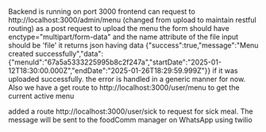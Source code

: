 Backend is running on port 3000
frontend can request to http://localhost:3000/admin/menu (changed from upload to maintain restful routing) as a post request to upload the menu
the form should have enctype="multipart/form-data"
and the name attribute of the file input should be 'file'
it returns json having data {"success":true,"message":"Menu created successfully","data":{"menuId":"67a5a5333225995b8c2f247a","startDate":"2025-01-12T18:30:00.000Z","endDate":"2025-01-26T18:29:59.999Z"}}
if it was uploaded successfully.
the error is handled in a generic manner for now.
Also we have a get route to http://localhost:3000/user/menu to get the current active menu

added a route http://localhost:3000/user/sick to request for sick meal. The message will be sent to the foodComm manager on WhatsApp using twilio

